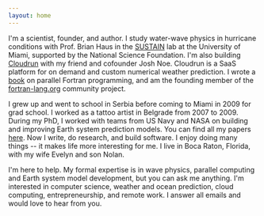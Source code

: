 ```yaml
---
layout: home
---
```


I'm a scientist, founder, and author.
I study water-wave physics in hurricane conditions with Prof. Brian Haus
in the [SUSTAIN](http://sustain.rsmas.miami.edu) lab at the University of Miami, supported by the National Science Foundation.
I'm also building [Cloudrun](https://cloudrun.co) with my friend and 
cofounder Josh Noe. Cloudrun is a SaaS platform for on demand and custom
numerical weather prediction.
I wrote a [book](https://www.manning.com/books/modern-fortran?a_aid=modernfortran&a_bid=2dc4d442) on parallel Fortran programming,
and am the founding member of the [fortran-lang.org](https://fortran-lang.org)
community project.

I grew up and went to school in Serbia before coming to Miami in 2009
for grad school. I worked as a tattoo artist in Belgrade from 2007 to 2009.
During my PhD, I worked with teams from US Navy and NASA on building 
and improving Earth system prediction models.
You can find all my papers [here](https://milancurcic.com/publications).
Now I write, do research, and build software.
I enjoy doing many things -- it makes life more interesting for me.
I live in Boca Raton, Florida, with my wife Evelyn and son Nolan.

I'm here to help. My formal expertise is in wave physics, 
parallel computing and Earth system model development, 
but you can ask me anything. 
I'm interested in computer science, weather and ocean prediction, 
cloud computing, entrepreneurship, and remote work.
I answer all emails and would love to hear from you.
